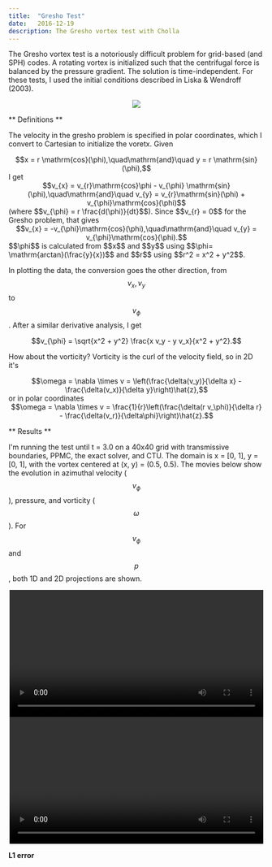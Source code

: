 ```yaml
---
title:  "Gresho Test"
date:   2016-12-19
description: The Gresho vortex test with Cholla
---
```


The Gresho vortex test is a notoriously difficult problem for grid-based (and SPH) 
codes. A rotating vortex is initialized such that the centrifugal force is balanced 
by the pressure gradient. The solution is time-independent. For these tests, I used
the initial conditions described in Liska & Wendroff (2003). 

<div style="text-align: center">
<img src="{{ site.url }}assets/images/gresho_init.png">
</div>

** Definitions **

The velocity in the gresho problem is specified in polar
coordinates, which I convert to Cartesian to initialize the voretx. Given 
<div style="text-align: center">
$$x = r \mathrm{cos}(\phi),\quad\mathrm{and}\quad y = r \mathrm{sin}(\phi),$$
</div>
I get
<div style="text-align: center">
$$v_{x} = v_{r}\mathrm{cos}\phi - v_{\phi} \mathrm{sin}(\phi),\quad\mathrm{and}\quad 
v_{y} = v_{r}\mathrm{sin}(\phi) + v_{\phi}\mathrm{cos}(\phi)$$
</div>
(where $$v_{\phi} = r \frac{d(\phi)}{dt}$$). Since $$v_{r} = 0$$ for the Gresho problem,
that gives
<div style="text-align: center">
$$v_{x} = -v_{\phi}\mathrm{cos}(\phi),\quad\mathrm{and}\quad v_{y} = v_{\phi}\mathrm{cos}(\phi).$$
</div>
$$\phi$$ is calculated from $$x$$ and $$y$$ using $$\phi= \mathrm{arctan}(\frac{y}{x})$$ and 
$$r$$ using $$r^2 = x^2 + y^2$$.

In plotting the data, the conversion goes the other direction, from $$v_{x}, v_{y}$$ to 
$$v_{\phi}$$. After a similar derivative analysis, I get 
<div style="text-align: center">
$$v_{\phi} = \sqrt{x^2 + y^2} \frac{x v_y - y v_x}{x^2 + y^2}.$$
</div>

How about the vorticity? Vorticity is the curl of the velocity field, so in 2D it's 
<div style="text-align: center">
$$\omega = \nabla \times v = \left(\frac{\delta(v_y)}{\delta x} - \frac{\delta(v_x)}{\delta y}\right)\hat{z},$$
</div>
or in polar coordinates
<div style="text-align: center">
$$\omega = \nabla \times v = \frac{1}{r}\left(\frac{\delta(r v_\phi)}{\delta r} - \frac{\delta(v_r)}{\delta\phi}\right)\hat{z}.$$
</div>


** Results **

I'm running the test until t = 3.0 on a 40x40 grid with transmissive boundaries, PPMC,
the exact solver, and CTU. The domain is x = [0, 1], y = [0, 1], with the vortex centered 
at (x, y) = (0.5, 0.5). The movies below show the evolution in azimuthal velocity ($$v_\phi$$), 
pressure, and vorticity ($$\omega$$). For $$v_\phi$$ and $$p$$, both 1D and 2D projections are
shown.

<div style="text-align: center">
<video src="{{ site.url }}assets/movies/gresho_line.mp4" width="500" height="250" controls preload></video>
<video src="{{ site.url }}assets/movies/gresho_image.mp4" width="500" height="250" controls preload></video>
</div>


**L1 error**

